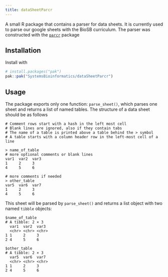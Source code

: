 ```yaml
---
title: dataSheetParcr
---
```


A small R package that contains a parser for data sheets. It is currently used to parse our google sheets with the BioSB curriculum. The parser was constructed with the [`parcr`](https://cran.r-project.org/web/packages/parcr/index.html) package 

## Installation

Install with
```r
# install.packages("pak")
pak::pak("SystemsBioinformatics/dataSheetParcr")
```

## Usage
The package exports only one function: `parse_sheet()`, which parses one sheet and returns a list of named tables. The structure of a data sheet should be as follows

```
# Comment rows start with a hash in the left most cell
# Blank lines are ignored, also if they contain tabs
# The name of a table is printed above a table behind the > symbol
# A table starts with a column header row in the left-most cell of a line

> name_of_table
# more optional comments or blank lines
var1  var2  var3
1     2     3
4     5     6

# more comments if needed
> other_table
var5  var6  var7
1     2     3
4     5     6
```

This sheet will be parsed by `parse_sheet()` and returns a list object with two named `tibble` objects:

```
$name_of_table
# A tibble: 2 × 3
  var1  var2  var3 
  <chr> <chr> <chr>
1 1     2     3    
2 4     5     6    

$other_table
# A tibble: 2 × 3
  var5  var6  var7 
  <chr> <chr> <chr>
1 1     2     3    
2 4     5     6    
```
